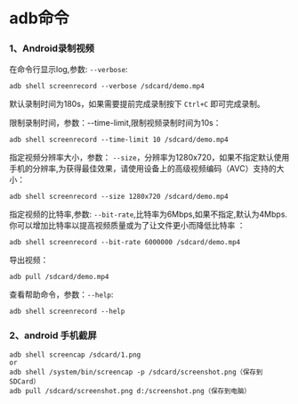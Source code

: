 # adb命令

### 1、Android录制视频

在命令行显示log,参数: `--verbose`:

```
adb shell screenrecord --verbose /sdcard/demo.mp4
```

默认录制时间为180s，如果需要提前完成录制按下 `Ctrl+C` 即可完成录制。

限制录制时间，参数：--time-limit,限制视频录制时间为10s：

```
adb shell screenrecord --time-limit 10 /sdcard/demo.mp4
```

指定视频分辨率大小，参数： `--size`，分辨率为1280x720，如果不指定默认使用手机的分辨率,为获得最佳效果，请使用设备上的高级视频编码（AVC）支持的大小：

```
adb shell screenrecord --size 1280x720 /sdcard/demo.mp4
```

指定视频的比特率,参数: `--bit-rate`,比特率为6Mbps,如果不指定,默认为4Mbps.你可以增加比特率以提高视频质量或为了让文件更小而降低比特率 ：

```
adb shell screenrecord --bit-rate 6000000 /sdcard/demo.mp4
```

导出视频：

```
adb pull /sdcard/demo.mp4
```

查看帮助命令，参数：`--help`:

```
adb shell screenrecord --help
```

### 2、android 手机截屏

```
adb shell screencap /sdcard/1.png
or
adb shell /system/bin/screencap -p /sdcard/screenshot.png（保存到SDCard）
adb pull /sdcard/screenshot.png d:/screenshot.png（保存到电脑）
```

